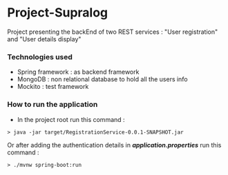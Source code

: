 # Project-Supralog
Project presenting the backEnd of two REST services : "User registration" and "User details display"

### Technologies used
* Spring framework : as backend framework
* MongoDB : non relational database to hold all the users info
* Mockito : test framework

### How to run the application
- In the project root run this command :
```
> java -jar target/RegistrationService-0.0.1-SNAPSHOT.jar
```
Or after adding the authentication details in ***application.properties*** run this command :
```
> ./mvnw spring-boot:run
```
